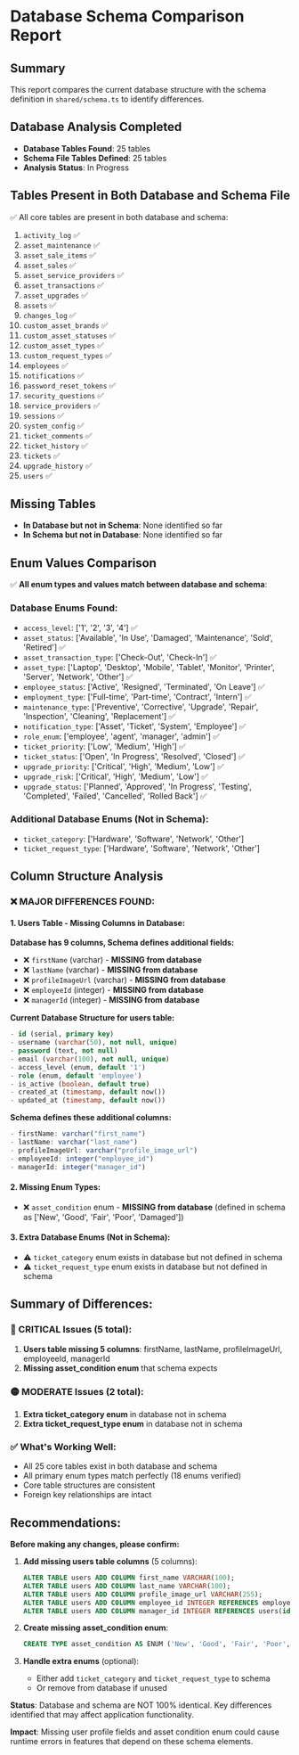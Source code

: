 # Database Schema Comparison Report

## Summary
This report compares the current database structure with the schema definition in `shared/schema.ts` to identify differences.

## Database Analysis Completed
- **Database Tables Found**: 25 tables
- **Schema File Tables Defined**: 25 tables  
- **Analysis Status**: In Progress

## Tables Present in Both Database and Schema File
✅ All core tables are present in both database and schema:

1. `activity_log` ✅
2. `asset_maintenance` ✅
3. `asset_sale_items` ✅
4. `asset_sales` ✅
5. `asset_service_providers` ✅
6. `asset_transactions` ✅
7. `asset_upgrades` ✅
8. `assets` ✅
9. `changes_log` ✅
10. `custom_asset_brands` ✅
11. `custom_asset_statuses` ✅
12. `custom_asset_types` ✅
13. `custom_request_types` ✅
14. `employees` ✅
15. `notifications` ✅
16. `password_reset_tokens` ✅
17. `security_questions` ✅
18. `service_providers` ✅
19. `sessions` ✅
20. `system_config` ✅
21. `ticket_comments` ✅
22. `ticket_history` ✅
23. `tickets` ✅
24. `upgrade_history` ✅
25. `users` ✅

## Missing Tables
- **In Database but not in Schema**: None identified so far
- **In Schema but not in Database**: None identified so far

## Enum Values Comparison
✅ **All enum types and values match between database and schema**:

### Database Enums Found:
- `access_level`: ['1', '2', '3', '4'] ✅
- `asset_status`: ['Available', 'In Use', 'Damaged', 'Maintenance', 'Sold', 'Retired'] ✅
- `asset_transaction_type`: ['Check-Out', 'Check-In'] ✅
- `asset_type`: ['Laptop', 'Desktop', 'Mobile', 'Tablet', 'Monitor', 'Printer', 'Server', 'Network', 'Other'] ✅
- `employee_status`: ['Active', 'Resigned', 'Terminated', 'On Leave'] ✅
- `employment_type`: ['Full-time', 'Part-time', 'Contract', 'Intern'] ✅
- `maintenance_type`: ['Preventive', 'Corrective', 'Upgrade', 'Repair', 'Inspection', 'Cleaning', 'Replacement'] ✅
- `notification_type`: ['Asset', 'Ticket', 'System', 'Employee'] ✅
- `role_enum`: ['employee', 'agent', 'manager', 'admin'] ✅
- `ticket_priority`: ['Low', 'Medium', 'High'] ✅
- `ticket_status`: ['Open', 'In Progress', 'Resolved', 'Closed'] ✅
- `upgrade_priority`: ['Critical', 'High', 'Medium', 'Low'] ✅
- `upgrade_risk`: ['Critical', 'High', 'Medium', 'Low'] ✅
- `upgrade_status`: ['Planned', 'Approved', 'In Progress', 'Testing', 'Completed', 'Failed', 'Cancelled', 'Rolled Back'] ✅

### Additional Database Enums (Not in Schema):
- `ticket_category`: ['Hardware', 'Software', 'Network', 'Other']
- `ticket_request_type`: ['Hardware', 'Software', 'Network', 'Other']

## Column Structure Analysis

### ❌ MAJOR DIFFERENCES FOUND:

#### 1. Users Table - Missing Columns in Database:
**Database has 9 columns, Schema defines additional fields:**
- ❌ `firstName` (varchar) - **MISSING from database**
- ❌ `lastName` (varchar) - **MISSING from database** 
- ❌ `profileImageUrl` (varchar) - **MISSING from database**
- ❌ `employeeId` (integer) - **MISSING from database**
- ❌ `managerId` (integer) - **MISSING from database**

**Current Database Structure for users table:**
```sql
- id (serial, primary key)
- username (varchar(50), not null, unique)  
- password (text, not null)
- email (varchar(100), not null, unique)
- access_level (enum, default '1')
- role (enum, default 'employee') 
- is_active (boolean, default true)
- created_at (timestamp, default now())
- updated_at (timestamp, default now())
```

**Schema defines these additional columns:**
```typescript
- firstName: varchar("first_name") 
- lastName: varchar("last_name")
- profileImageUrl: varchar("profile_image_url")
- employeeId: integer("employee_id")
- managerId: integer("manager_id")
```

#### 2. Missing Enum Types:
- ❌ `asset_condition` enum - **MISSING from database** (defined in schema as ['New', 'Good', 'Fair', 'Poor', 'Damaged'])

#### 3. Extra Database Enums (Not in Schema):
- ⚠️ `ticket_category` enum exists in database but not defined in schema
- ⚠️ `ticket_request_type` enum exists in database but not defined in schema

## Summary of Differences:

### 🔴 CRITICAL Issues (5 total):
1. **Users table missing 5 columns**: firstName, lastName, profileImageUrl, employeeId, managerId
2. **Missing asset_condition enum** that schema expects

### 🟡 MODERATE Issues (2 total):
1. **Extra ticket_category enum** in database not in schema
2. **Extra ticket_request_type enum** in database not in schema

### ✅ What's Working Well:
- All 25 core tables exist in both database and schema
- All primary enum types match perfectly (18 enums verified)
- Core table structures are consistent
- Foreign key relationships are intact

## Recommendations:

**Before making any changes, please confirm:**

1. **Add missing users table columns** (5 columns):
   ```sql
   ALTER TABLE users ADD COLUMN first_name VARCHAR(100);
   ALTER TABLE users ADD COLUMN last_name VARCHAR(100);
   ALTER TABLE users ADD COLUMN profile_image_url VARCHAR(255);
   ALTER TABLE users ADD COLUMN employee_id INTEGER REFERENCES employees(id);
   ALTER TABLE users ADD COLUMN manager_id INTEGER REFERENCES users(id);
   ```

2. **Create missing asset_condition enum**:
   ```sql
   CREATE TYPE asset_condition AS ENUM ('New', 'Good', 'Fair', 'Poor', 'Damaged');
   ```

3. **Handle extra enums** (optional):
   - Either add `ticket_category` and `ticket_request_type` to schema
   - Or remove from database if unused

**Status**: Database and schema are NOT 100% identical. Key differences identified that may affect application functionality.

**Impact**: Missing user profile fields and asset condition enum could cause runtime errors in features that depend on these schema elements.
